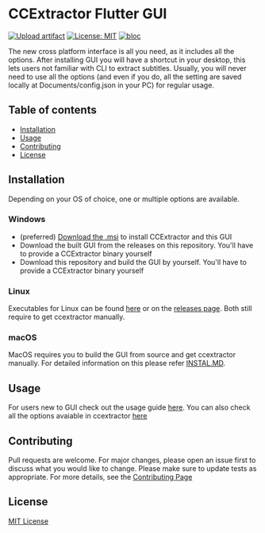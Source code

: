 # CCExtractor Flutter GUI 
[![Upload artifact](https://github.com/CCExtractor/ccextractorfluttergui/actions/workflows/create_artifacts.yml/badge.svg)](https://github.com/CCExtractor/ccextractorfluttergui/actions/workflows/create_artifacts.yml)
[![License: MIT](https://img.shields.io/badge/License-MIT-yellow.svg)](https://opensource.org/licenses/MIT)
[![bloc](https://img.shields.io/badge/flutter-bloc-blue)](https://github.com/felangel/bloc)

The new cross platform interface is all you need, as it includes all the options. After installing GUI you will have a shortcut in your desktop, this lets users not familiar with CLI to extract subtitles.
Usually, you will never need to use all the options (and even if you do, all the setting are saved locally at Documents/config.json in your PC) for regular usage.


## Table of contents
* [Installation](#installation)
* [Usage](#usage)
* [Contributing](#contributing)
* [License](#license)


## Installation
Depending on your OS of choice, one or multiple options are available.

### Windows
- (preferred) [Download the .msi](https://github.com/CCExtractor/ccextractor/releases) to install CCExtractor and this GUI
- Download the built GUI from the releases on this repository. You'll have to provide a CCExtractor binary yourself
- Download this repository and build the GUI by yourself. You'll have to provide a CCExtractor binary yourself

### Linux
Executables for Linux can be  found [here](https://nightly.link/CCExtractor/ccextractorfluttergui/workflows/create_artifacts/master) or on the [releases page](https://github.com/CCExtractor/ccextractorfluttergui/releases). Both still require to get ccextractor manually. 

### macOS
MacOS requires you to build the GUI from source and get ccextractor manually. For detailed information on this please refer [INSTAL.MD](INSTALL.MD).


## Usage
For users new to GUI check out the usage guide [here](USAGE.MD). You can also check all the options avaiable in ccextractor [here](https://ccextractor.org/public/general/command_line_usage/)


## Contributing
Pull requests are welcome. For major changes, please open an issue first to discuss what you would like to change. Please make sure to update tests as appropriate. For more details, see the [Contributing Page](CONTRIBUTING.md)

## License
[MIT License](LICENSE)
